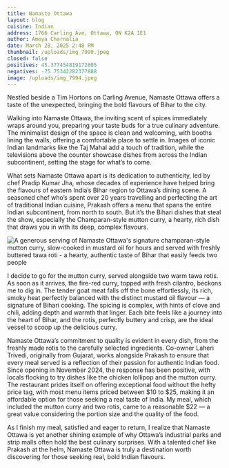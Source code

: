 ```yaml
---
title: Namaste Ottawa
layout: blog
cuisine: Indian
address: 1766 Carling Ave, Ottawa, ON K2A 1E1
author: Ameya Charnalia
date: March 28, 2025 2:48 PM
thumbnail: /uploads/img_7999.jpeg
closed: false
positives: 45.377454819172605
negatives: -75.75342282377888
image: /uploads/img_7994.jpeg
---
```

Nestled beside a Tim Hortons on Carling Avenue, Namaste Ottawa offers a taste of the unexpected, bringing the bold flavours of Bihar to the city.

Walking into Namaste Ottawa, the inviting scent of spices immediately wraps around you, preparing your taste buds for a true culinary adventure. The minimalist design of the space is clean and welcoming, with booths lining the walls, offering a comfortable place to settle in. Images of iconic Indian landmarks like the Taj Mahal add a touch of tradition, while the televisions above the counter showcase dishes from across the Indian subcontinent, setting the stage for what’s to come.

What sets Namaste Ottawa apart is its dedication to authenticity, led by chef Pradip Kumar Jha, whose decades of experience have helped bring the flavours of eastern India’s Bihar region to Ottawa’s dining scene. A seasoned chef who’s spent over 20 years travelling and perfecting the art of traditional Indian cuisine, Prakash offers a menu that spans the entire Indian subcontinent, from north to south. But it’s the Bihari dishes that steal the show, especially the Champaran-style mutton curry, a hearty, rich dish that draws you in with its deep, complex flavours.

![A generous serving of Namaste Ottawa's signature champaran-style mutton curry, slow-cooked in mustard oil for hours and served with freshly buttered tawa roti - a hearty, authentic taste of Bihar that easily feeds two people](/uploads/img_7999.jpeg "Namaste Ottawa mutton curry")

I decide to go for the mutton curry, served alongside two warm tawa rotis. As soon as it arrives, the fire-red curry, topped with fresh cilantro, beckons me to dig in. The tender goat meat falls off the bone effortlessly, its rich, smoky heat perfectly balanced with the distinct mustard oil flavour — a signature of Bihari cooking. The spicing is complex, with hints of clove and chili, adding depth and warmth that linger. Each bite feels like a journey into the heart of Bihar, and the rotis, perfectly buttery and crisp, are the ideal vessel to scoop up the delicious curry.

Namaste Ottawa’s commitment to quality is evident in every dish, from the freshly made rotis to the carefully selected ingredients. Co-owner Laheri Trivedi, originally from Gujarat, works alongside Prakash to ensure that every meal served is a reflection of their passion for authentic Indian food. Since opening in November 2024, the response has been positive, with locals flocking to try dishes like the chicken lollipop and the mutton curry. The restaurant prides itself on offering exceptional food without the hefty price tag, with most menu items priced between $10 to $25, making it an affordable option for those seeking a real taste of India. My meal, which included the mutton curry and two rotis, came to a reasonable $22 — a great value considering the portion size and the quality of the food.

As I finish my meal, satisfied and eager to return, I realize that Namaste Ottawa is yet another shining example of why Ottawa’s industrial parks and strip malls often hold the best culinary surprises. With a talented chef like Prakash at the helm, Namaste Ottawa is truly a destination worth discovering for those seeking real, bold Indian flavours.